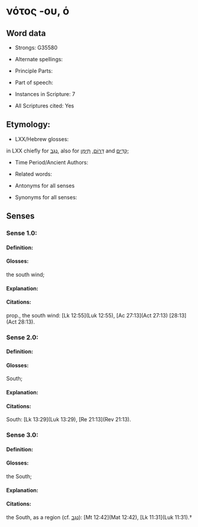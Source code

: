 # νότος -ου, ὁ

<!-- Status: S2=NeedsEdits -->
<!-- Lexica used for edits:   -->

## Word data

* Strongs: G35580

* Alternate spellings:



* Principle Parts: 


* Part of speech: 


* Instances in Scripture: 7

* All Scriptures cited: Yes

## Etymology: 


* LXX/Hebrew glosses: 

in LXX chiefly for [נֶגֶב](//en-uhl/H5045), also for [דָּרוֹם](//en-uhl/H1864), [תֵּימָן](//en-uhl/H8486) and [קָדִים](//en-uhl/H6921);

* Time Period/Ancient Authors: 


* Related words: 

* Antonyms for all senses

* Synonyms for all senses: 


## Senses 


### Sense  1.0: 

#### Definition: 

#### Glosses: 

the south wind; 

#### Explanation: 


#### Citations: 

prop., the south wind: [Lk 12:55](Luk 12:55), [Ac 27:13](Act 27:13) [28:13](Act 28:13).

### Sense  2.0: 

#### Definition: 

#### Glosses: 

South; 

#### Explanation: 


#### Citations: 

South: [Lk 13:29](Luk 13:29), [Re 21:13](Rev 21:13).

### Sense  3.0: 

#### Definition: 

#### Glosses: 

the South; 

#### Explanation: 


#### Citations: 

the South, as a region (cf. [נֶגֶב](//en-uhl/H5045)): [Mt 12:42](Mat 12:42), [Lk 11:31](Luk 11:31).†
